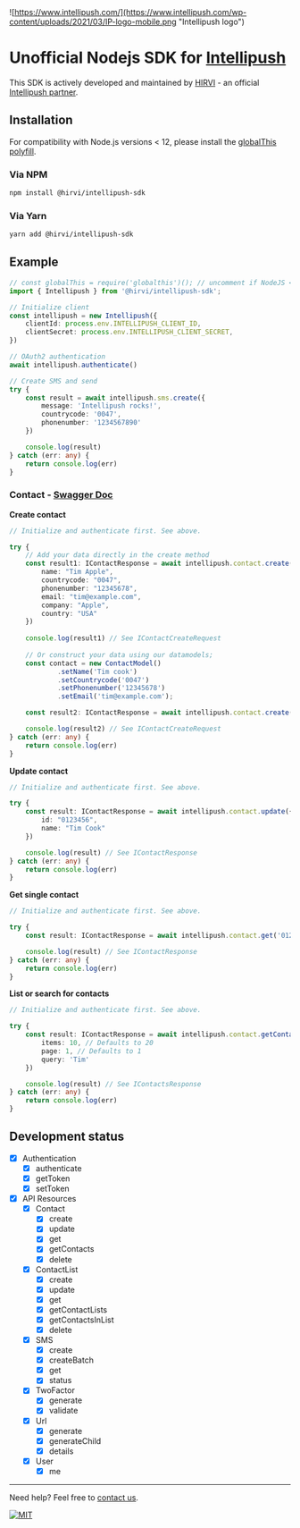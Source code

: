<div style="margin-top: 40px;"></div>

![https://www.intellipush.com/](https://www.intellipush.com/wp-content/uploads/2021/03/IP-logo-mobile.png "Intellipush logo")

# Unofficial Nodejs SDK for [Intellipush](https://www.intellipush.com)

This SDK is actively developed and maintained by [HIRVI](https://hirvi.no) - an official [Intellipush partner](https://www.intellipush.com/partnere/).

## Installation

For compatibility with Node.js versions < 12, please install the [globalThis polyfill](https://github.com/es-shims/globalThis).

### Via NPM

```bash
npm install @hirvi/intellipush-sdk
```

### Via Yarn

```bash
yarn add @hirvi/intellipush-sdk
```

## Example

```typescript
// const globalThis = require('globalthis')(); // uncomment if NodeJS < NodeJS versions < 12
import { Intellipush } from '@hirvi/intellipush-sdk';

// Initialize client
const intellipush = new Intellipush({
    clientId: process.env.INTELLIPUSH_CLIENT_ID,
    clientSecret: process.env.INTELLIPUSH_CLIENT_SECRET,
})

// OAuth2 authentication
await intellipush.authenticate()

// Create SMS and send
try {
    const result = await intellipush.sms.create({
        message: 'Intellipush rocks!',
        countrycode: '0047',
        phonenumber: '1234567890'
    })

    console.log(result)
} catch (err: any) {
    return console.log(err)
}
```

### Contact - [Swagger Doc](https://api.intellipush.com/restv2/developer/#/contact)

**Create contact**
```typescript
// Initialize and authenticate first. See above.

try {
    // Add your data directly in the create method
    const result1: IContactResponse = await intellipush.contact.create({
        name: "Tim Apple",
        countrycode: "0047",
        phonenumber: "12345678",
        email: "tim@example.com",
        company: "Apple",
        country: "USA"
    })
    
    console.log(result1) // See IContactCreateRequest
  
    // Or construct your data using our datamodels;
    const contact = new ContactModel()
            .setName('Tim cook')
            .setCountrycode('0047')
            .setPhonenumber('12345678')
            .setEmail('tim@example.com');

    const result2: IContactResponse = await intellipush.contact.create(contact)

    console.log(result2) // See IContactCreateRequest
} catch (err: any) {
    return console.log(err)
}
```

**Update contact**
```typescript
// Initialize and authenticate first. See above.

try {
    const result: IContactResponse = await intellipush.contact.update({
        id: "0123456",
        name: "Tim Cook"
    })

    console.log(result) // See IContactResponse
} catch (err: any) {
    return console.log(err)
}
```

**Get single contact**
```typescript
// Initialize and authenticate first. See above.

try {
    const result: IContactResponse = await intellipush.contact.get('0123456')

    console.log(result) // See IContactResponse
} catch (err: any) {
    return console.log(err)
}
```

**List or search for contacts**
```typescript
// Initialize and authenticate first. See above.

try {
    const result: IContactResponse = await intellipush.contact.getContacts({
        items: 10, // Defaults to 20
        page: 1, // Defaults to 1
        query: 'Tim'
    })

    console.log(result) // See IContactsResponse
} catch (err: any) {
    return console.log(err)
}
```

## Development status

- [X] Authentication
  - [X] authenticate
  - [X] getToken
  - [X] setToken
- [X] API Resources
  - [X] Contact
    - [X] create
    - [X] update
    - [X] get
    - [X] getContacts
    - [X] delete
  - [X] ContactList
    - [X] create
    - [X] update
    - [X] get
    - [X] getContactLists
    - [X] getContactsInList
    - [X] delete
  - [X] SMS
    - [X] create
    - [X] createBatch
    - [X] get
    - [X] status
  - [X] TwoFactor
    - [X] generate
    - [X] validate
  - [X] Url
    - [X] generate
    - [X] generateChild
    - [X] details
  - [X] User
    - [X] me

<hr/>

Need help? Feel free to [contact us](https://www.hirvi.no).

[![MIT](https://img.shields.io/badge/License-MIT-teal.svg)](LICENSE)
